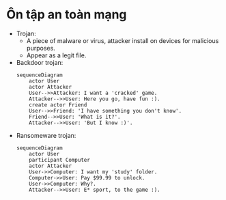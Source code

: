 # Ôn tập an toàn mạng 
- Trojan: 
    - A piece of malware or virus, attacker install on devices for malicious purposes. 
    - Appear as a legit file.
- Backdoor trojan:
    ```mermaid
    sequenceDiagram
        actor User
        actor Attacker
        User-->>Attacker: I want a 'cracked' game.
        Attacker-->>User: Here you go, have fun :).
        create actor Friend
        User-->>Friend: 'I have something you don't know'.
        Friend-->>User: 'What is it?'.
        Attacker-->>User: 'But I know :)'.
    ```
- Ransomeware trojan:
    ```mermaid
    sequenceDiagram
        actor User
        participant Computer
        actor Attacker
        User->>Computer: I want my 'study' folder.
        Computer->>User: Pay $99.99 to unlock.
        User->>Computer: Why?.
        Attacker-->>User: E* sport, to the game :). 
    ```